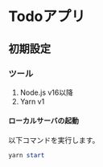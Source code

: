 # Todoアプリ

## 初期設定
### ツール
1. Node.js v16以降
2. Yarn v1

#### ローカルサーバの起動
以下コマンドを実行します。

```powershell
yarn start
```
